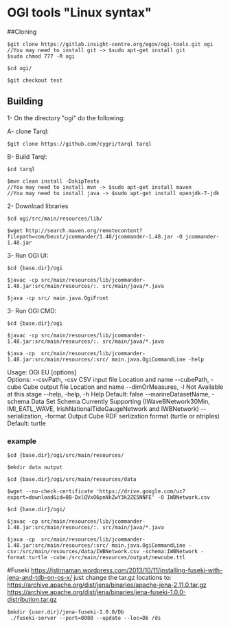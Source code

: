 # OGI tools "Linux syntax"

##Cloning 

	$git clone https://gitlab.insight-centre.org/egov/ogi-tools.git ogi
	//You may need to install git -> $sudo apt-get install git
	$sudo chmod 777 -R ogi
	
	$cd ogi/
	
	$git checkout test

## Building
	
1- On the directory "ogi" do the following:

   A- clone Tarql:

    $git clone https://github.com/cygri/tarql tarql
    
   B- Build Tarql:

	$cd tarql
	 
	$mvn clean install -DskipTests
    //You may need to install mvn -> $sudo apt-get install maven
    //You may need to install java -> $sudo apt-get install openjdk-7-jdk
    
2- Download libraries

	$cd ogi/src/main/resources/lib/
	
	$wget http://search.maven.org/remotecontent?filepath=com/beust/jcommander/1.48/jcommander-1.48.jar -O jcommander-1.48.jar
	

3- Run OGI UI:

	$cd {base.dir}/ogi
	
	$javac -cp src/main/resources/lib/jcommander-1.48.jar:src/main/resources/:. src/main/java/*.java	
	
	$java -cp src/ main.java.OgiFront

3- Run OGI CMD:
	
	$cd {base.dir}/ogi
		
	$javac -cp src/main/resources/lib/jcommander-1.48.jar:src/main/resources/:. src/main/java/*.java
	
	$java -cp  src/main/resources/lib/jcommander-1.48.jar:src/main/resources/:src/ main.java.OgiCommandLine -help
	
Usage: OGI EU [options]  
  Options:
    --csvPath, -csv
       CSV input file Location and name
    --cubePath, -cube
       Cube output file Location and name
    --dimOrMeasures, -l
       Not Available at this stage
    --help, -help, -h
       Help
       Default: false
    --marineDatasetName, -schema
       Data Set Schema Currently Supporting (IWaveBNetwork30Min, IMI_EATL_WAVE,
       IrishNationalTideGaugeNetwork and IWBNetwork)
    --serialization, -format
       Output Cube RDF serlization format (turtle or ntriples)
       Default: turtle

	
### example
	
	$cd {base.dir}/ogi/src/main/resources/
	
	$mkdir data output
	
	$cd {base.dir}/ogi/src/main/resources/data
	
	$wget --no-check-certificate 'https://drive.google.com/uc?export=download&id=0B-DxlQVxO6pnNkZwY3k2ZE5NNFE' -O IWBNetwork.csv
		
	$cd {base.dir}/ogi/
	
	$javac -cp src/main/resources/lib/jcommander-1.48.jar:src/main/resources/:. src/main/java/*.java
	
	$java -cp  src/main/resources/lib/jcommander-1.48.jar:src/main/resources/:src/ main.java.OgiCommandLine -csv:/src/main/resources/data/IWBNetwork.csv -schema:IWBNetwork -format:turtle -cube:/src/main/resources/output/newcube.ttl
	
	
#Fuseki
	https://jstirnaman.wordpress.com/2013/10/11/installing-fuseki-with-jena-and-tdb-on-os-x/
	just change the tar.gz locations to:
	https://archive.apache.org/dist/jena/binaries/apache-jena-2.11.0.tar.gz
	https://archive.apache.org/dist/jena/binaries/jena-fuseki-1.0.0-distribution.tar.gz
	
	$mkdir {user.dir}/jena-fuseki-1.0.0/Db
	 ./fuseki-server --port=8080 --update --loc=Db /ds 
	 
	 


